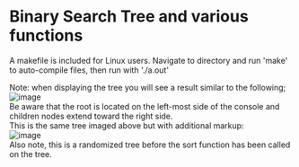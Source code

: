 # Binary Search Tree and various functions

A makefile is included for Linux users. Navigate to directory and run 'make' to auto-compile files, then run with './a.out'

Note: when displaying the tree you will see a result similar to the following;  
![image](https://user-images.githubusercontent.com/107592052/218586111-afb6b3c5-4c22-4bc7-8b31-e01bd77f678c.png)   
Be aware that the root is located on the left-most side of the console and children nodes extend toward the right side.
<br />
This is the same tree imaged above but with additional markup:  
![image](https://user-images.githubusercontent.com/107592052/218596252-aa7f68eb-b343-4245-94d1-8ac8e0bfaab4.png)  
Also note, this is a randomized tree before the sort function has been called on the tree.
